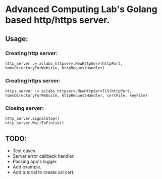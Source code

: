 # Advanced Computing Lab's Golang based http/https server.

## Usage:

### Creating http server:
```
http_server := aclabs_httpserv.NewHttpServ(httpPort, homeDirectoryForWebsite, httpRequestHandler)
```

### Creating https server:
```
https_server := aclabs_httpserv.NewHttpServTLS(httpPort, homeDirectoryForWebsite, httpRequestHandler, certFile, keyFile)
```

### Closing server:
```
http_server.SignalStop()
http_server.WaitToFinish()
```

## TODO:
- Test cases.
- Server error callback handler.
- Passing app's logger.
- Add example.
- Add tutorial to create ssl cert.
